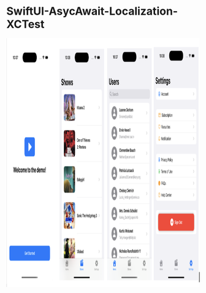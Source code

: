 # SwiftUI-AsycAwait-Localization-XCTest


<img src="demo_screenshots.png" width="1000" height="650">
